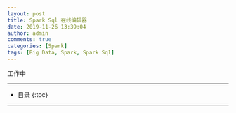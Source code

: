 ```yaml
---
layout: post
title: Spark Sql 在线编辑器
date: 2019-11-26 13:39:04
author: admin
comments: true
categories: [Spark]
tags: [Big Data, Spark, Spark Sql]
---
```


工作中

<!-- more -->
---


* 目录
{:toc}
---











